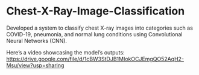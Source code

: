 # Chest-X-Ray-Image-Classification
Developed a system to classify chest X-ray images into categories such as COVID-19, pneumonia, and normal lung conditions using Convolutional Neural Networks (CNN).

Here’s a video showcasing the model’s outputs: https://drive.google.com/file/d/1cBW3StDJB1MIokOCJEmgQO52AqH2-Msu/view?usp=sharing
